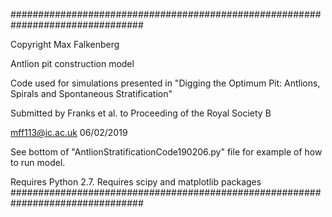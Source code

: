 ################################################################################

Copyright Max Falkenberg

Antlion pit construction model

Code used for simulations presented in "Digging the Optimum Pit: Antlions, Spirals and Spontaneous Stratification"

Submitted by Franks et al. to Proceeding of the Royal Society B

mff113@ic.ac.uk
06/02/2019

See bottom of "AntlionStratificationCode190206.py" file for example of how to run model.

Requires Python 2.7.
Requires scipy and matplotlib packages
################################################################################ 

